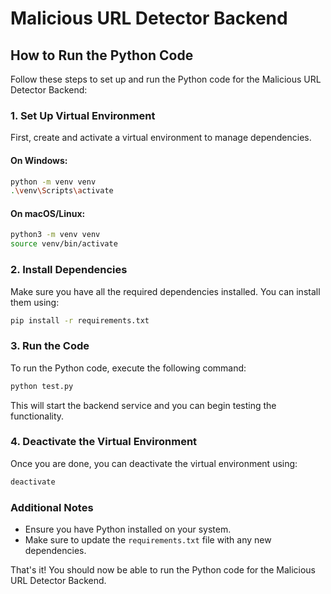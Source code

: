 # Malicious URL Detector Backend

## How to Run the Python Code

Follow these steps to set up and run the Python code for the Malicious URL Detector Backend:

### 1. Set Up Virtual Environment

First, create and activate a virtual environment to manage dependencies.

#### On Windows:

```bash
python -m venv venv
.\venv\Scripts\activate
```

#### On macOS/Linux:

```bash
python3 -m venv venv
source venv/bin/activate
```

### 2. Install Dependencies

Make sure you have all the required dependencies installed. You can install them using:

```bash
pip install -r requirements.txt
```

### 3. Run the Code

To run the Python code, execute the following command:

```bash
python test.py
```

This will start the backend service and you can begin testing the functionality.

### 4. Deactivate the Virtual Environment

Once you are done, you can deactivate the virtual environment using:

```bash
deactivate
```

### Additional Notes

- Ensure you have Python installed on your system.
- Make sure to update the `requirements.txt` file with any new dependencies.

That's it! You should now be able to run the Python code for the Malicious URL Detector Backend.
